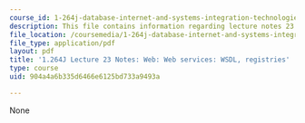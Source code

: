 ```yaml
---
course_id: 1-264j-database-internet-and-systems-integration-technologies-fall-2013
description: This file contains information regarding lecture notes 23.
file_location: /coursemedia/1-264j-database-internet-and-systems-integration-technologies-fall-2013/904a4a6b335d6466e6125bd733a9493a_MIT1_264JF13_lect_23.pdf
file_type: application/pdf
layout: pdf
title: '1.264J Lecture 23 Notes: Web: Web services: WSDL, registries'
type: course
uid: 904a4a6b335d6466e6125bd733a9493a

---
```

None